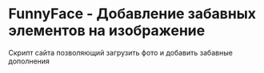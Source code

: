 # FunnyFace - Добавление забавных элементов на изображение

Скрипт сайта позволяющий загрузить фото и добавить забавные дополнения
